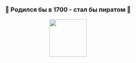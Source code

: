 <h3 align="center">🏴 Родился бы в 1700 - стал бы пиратом 🏴</h3>
<p align="center"><img src="https://user-images.githubusercontent.com/103124683/186020159-15b327c7-6f7b-4faf-906f-24c5c35a42ff.png" width="100px"></p>
